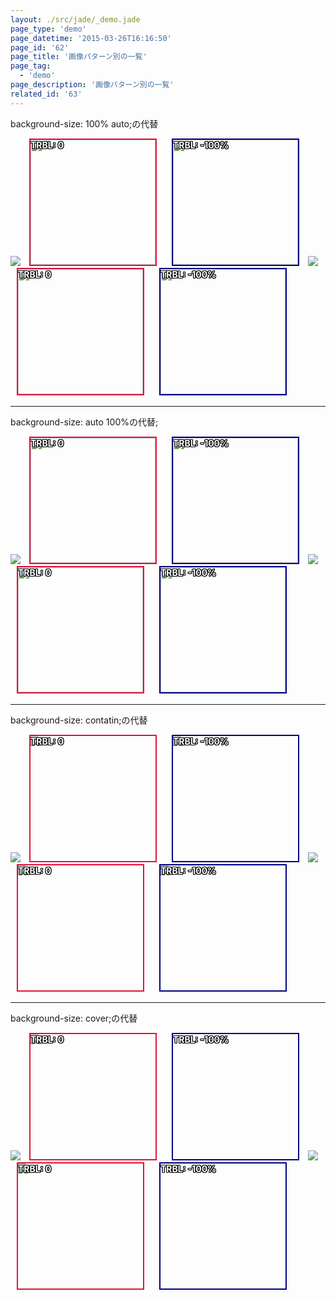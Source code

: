 ```yaml
---
layout: ./src/jade/_demo.jade
page_type: 'demo'
page_datetime: '2015-03-26T16:16:50'
page_id: '62'
page_title: '画像パターン別の一覧'
page_tag:
  - 'demo'
page_description: '画像パターン別の一覧'
related_id: '63'
---
```

<style>
.wrap{
    position: relative;
    width: 200px;
    height: 200px;
    overflow: hidden;
}

.wrap img{
    position: absolute;
    margin: auto;
}

.type1 img{
    top: 0;
    right: 0;
    bottom: 0;
    left: 0;
}

.type2 img{
    top: -100%;
    right: -100%;
    bottom: -100%;
    left: -100%;
}

.bgs_100auto img{
    width: 100%;
}

.bgs_auto100 img{
    height: 100%;
}

.bgs_contain img{
    max-width: 100%;
    max-height: 100%;
}

.bgs_cover img{
    min-width: 100%;
    min-height: 100%;
}

/* for Debug */
.wrap{
    display: inline-block;
    margin: 0 10px;
}

.type1{
    border: 2px solid crimson;
}

.type2{
    border: 2px solid navy;
}

.type1:after{
    content: 'TRBL: 0';
}

.type2:after{
    content: 'TRBL: -100%';
}

.type1:after,
.type2:after{
    position: absolute;
    color: white;
    font-weight: bold;
    text-shadow:
        -1px -1px 0 #000,
        -1px 1px 0 #000,
        -1px 0 0 #000,
        1px -1px 0 #000,
        1px 1px 0 #000,
        1px 0 0 #000,
        0 -1px 0 #000,
        0 1px 0 #000;
    -ms-filter: "progid:DXImageTransform.Microsoft.dropshadow(OffX=-1, OffY=-1, Color=#000000)progid:DXImageTransform.Microsoft.dropshadow(OffX=-1, OffY=1, Color=#000000)progid:DXImageTransform.Microsoft.dropshadow(OffX=-1, OffY=0, Color=#000000)progid:DXImageTransform.Microsoft.dropshadow(OffX=1, OffY=-1, Color=#000000)progid:DXImageTransform.Microsoft.dropshadow(OffX=1, OffY=1, Color=#000000)progid:DXImageTransform.Microsoft.dropshadow(OffX=1, OffY=0, Color=#000000)progid:DXImageTransform.Microsoft.dropshadow(OffX=0, OffY=-1, Color=#000000)progid:DXImageTransform.Microsoft.dropshadow(OffX=0, OffY=1, Color=#000000)";
    filter: progid:DXImageTransform.Microsoft.Glow(Color=#000000,Strength=1);
}
</style>

<p>background-size: 100% auto;の代替</p>

<img src="https://placekitten.com/g/350/450" />

<div class="wrap bgs_100auto type1">
    <img src="https://placekitten.com/g/350/450" />
</div>

<div class="wrap bgs_100auto type2">
    <img src="https://placekitten.com/g/350/450" />
</div>

<img src="https://placekitten.com/g/450/350" />

<div class="wrap bgs_100auto type1">
    <img src="https://placekitten.com/g/450/350" />
</div>

<div class="wrap bgs_100auto type2">
    <img src="https://placekitten.com/g/450/350" />
</div>

<hr>

<p>background-size: auto 100%の代替;</p>

<img src="https://placekitten.com/g/350/450" />

<div class="wrap bgs_auto100 type1">
    <img src="https://placekitten.com/g/350/450" />
</div>

<div class="wrap bgs_auto100 type2">
    <img src="https://placekitten.com/g/350/450" />
</div>

<img src="https://placekitten.com/g/450/350" />

<div class="wrap bgs_auto100 type1">
    <img src="https://placekitten.com/g/450/350" />
</div>

<div class="wrap bgs_auto100 type2">
    <img src="https://placekitten.com/g/450/350" />
</div>

<hr>

<p>background-size: contatin;の代替</p>

<img src="https://placekitten.com/g/350/450" />

<div class="wrap bgs_contain type1">
    <img src="https://placekitten.com/g/350/450" />
</div>

<div class="wrap bgs_contain type2">
    <img src="https://placekitten.com/g/350/450" />
</div>

<img src="https://placekitten.com/g/450/350" />

<div class="wrap bgs_contain type1">
    <img src="https://placekitten.com/g/450/350" />
</div>

<div class="wrap bgs_contain type2">
    <img src="https://placekitten.com/g/450/350" />
</div>

<hr>

<p>background-size: cover;の代替</p>

<img src="https://placekitten.com/g/350/450" />

<div class="wrap bgs_cover type1">
    <img src="https://placekitten.com/g/350/450" />
</div>

<div class="wrap bgs_cover type2">
    <img src="https://placekitten.com/g/350/450" />
</div>

<img src="https://placekitten.com/g/450/350" />

<div class="wrap bgs_cover type1">
    <img src="https://placekitten.com/g/450/350" />
</div>

<div class="wrap bgs_cover type2">
    <img src="https://placekitten.com/g/450/350" />
</div>
